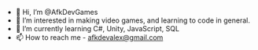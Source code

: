 - 👋 Hi, I’m @AfkDevGames
- 👀 I’m interested in making video games, and learning to code in general. 
- 🌱 I’m currently learning C#, Unity, JavaScript, SQL
- 📫 How to reach me - afkdevalex@gmail.com

<!---
AfkDevGames/AfkDevGames is a ✨ special ✨ repository because its `README.md` (this file) appears on your GitHub profile.
You can click the Preview link to take a look at your changes.
--->
